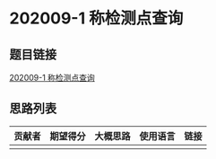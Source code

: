 # 202009-1 称检测点查询

## 题目链接

[202009-1 称检测点查询](http://118.190.20.162/view.page?gpid=T113)

## 思路列表

| 贡献者 | 期望得分 | 大概思路 | 使用语言 | 链接 |
| :-: | :-: | :-: | :-: | :-: | 
|  |  |  |  |  |
